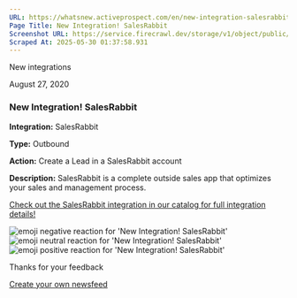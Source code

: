 ```yaml
---
URL: https://whatsnew.activeprospect.com/en/new-integration-salesrabbit
Page Title: New Integration! SalesRabbit
Screenshot URL: https://service.firecrawl.dev/storage/v1/object/public/media/screenshot-5a1d0eca-112d-49e3-b866-ae9a565adf96.png
Scraped At: 2025-05-30 01:37:58.931
---
```


New
integrations

August 27, 2020

### New Integration! SalesRabbit

**Integration:** SalesRabbit

**Type:** Outbound

**Action:** Create a Lead in a SalesRabbit account

**Description:** SalesRabbit is a complete outside sales app that optimizes your sales and management process.

[Check out the SalesRabbit integration in our catalog for full integration details!](https://activeprospect.com/integrations/salesrabbit/)

![emoji negative reaction for 'New Integration! SalesRabbit'](https://app.getbeamer.com/images/emojiNeg.svg)![emoji neutral reaction for 'New Integration! SalesRabbit'](https://app.getbeamer.com/images/emojiNeut.svg)![emoji positive reaction for 'New Integration! SalesRabbit'](https://app.getbeamer.com/images/emojiPos.svg)

Thanks for your feedback

[Create your own newsfeed](https://www.getbeamer.com/?ref=watermark_MErKJCnu12412_public&company=ActiveProspect&watermarkRef=create&utm_term=MErKJCnu12412&utm_content=ActiveProspect&utm_source=standalone&utm_medium=footer&utm_campaign=create)
